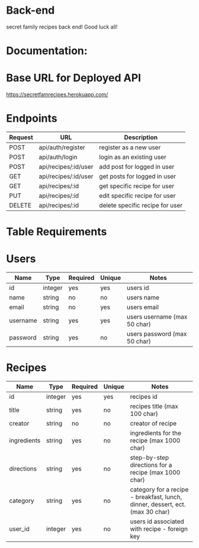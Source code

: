 # Back-end
secret family recipes back end! Good luck all! 

# Documentation:

# Base URL for Deployed API
https://secretfamrecipes.herokuapp.com/

# Endpoints
| Request | URL | Description |
| ------- | --- | ----------- |
| POST | api/auth/register | register as a new user |
| POST | api/auth/login | login as an existing user |
| POST | api/recipes/:id/user | add post for logged in user |
| GET | api/recipes/:id/user | get posts for logged in user |
| GET | api/recipes/:id | get specific recipe for user |
| PUT | api/recipes/:id | edit specific recipe for user |
| DELETE | api/recipes/:id | delete specific recipe for user |


# Table Requirements

# Users
| Name | Type | Required | Unique | Notes |
| ---- | ---- | -------- | ------ | ----- |
| id | integer | yes | yes | users id |
| name | string | no | no | users name |
| email | string | no | yes | users email |
| username | string | yes | yes | users username (max 50 char) |
| password | string | yes | no | users password (max 50 char) |

# Recipes
| Name | Type | Required | Unique | Notes |
| ---- | ---- | -------- | ------ | ----- |
| id | integer | yes | yes | recipes id |
| title | string | yes | no | recipes title (max 100 char) |
| creator | string | no | no | creator of recipe |
| ingredients | string | yes | no | ingredients for the recipe (max 1000 char) |
| directions | string | yes | no | step-by-step directions for a recipe (max 1000 char) |
| category | string | yes | no | category for a recipe - breakfast, lunch, dinner, dessert, ect. (max 30 char) |
| user_id | integer | yes | no | users id associated with recipe - foreign key |